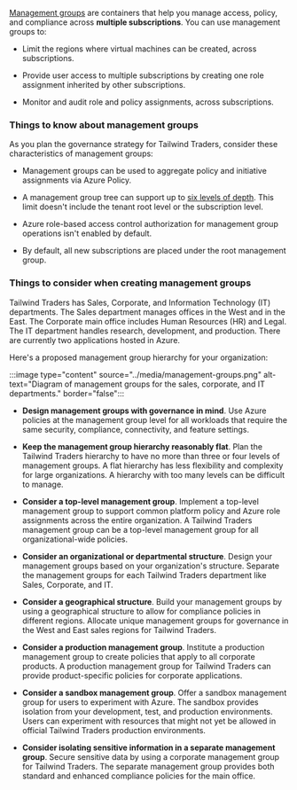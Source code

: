 [Management groups](/azure/governance/management-groups/overview) are containers that help you manage access, policy, and compliance across **multiple subscriptions**.​ You can use management groups to:

- Limit the regions where virtual machines can be created, across subscriptions.

- Provide user access to multiple subscriptions by creating one role assignment inherited by other subscriptions.

- Monitor and audit role and policy assignments, across subscriptions.

### Things to know about management groups

As you plan the governance strategy for Tailwind Traders, consider these characteristics of management groups:

- Management groups can be used to aggregate policy and initiative assignments via Azure Policy.

- A management group tree can support up to [six levels of depth](/azure/governance/management-groups/overview). This limit doesn't include the tenant root level or the subscription level.

- Azure role-based access control authorization for management group operations isn't enabled by default.

- By default, all new subscriptions are placed under the root management group.

### Things to consider when creating management groups

Tailwind Traders has Sales, Corporate, and Information Technology (IT) departments. The Sales department manages offices in the West and in the East. The Corporate main office includes Human Resources (HR) and Legal. The IT department handles research, development, and production. There are currently two applications hosted in Azure.

Here's a proposed management group hierarchy for your organization:

:::image type="content" source="../media/management-groups.png" alt-text="Diagram of management groups for the sales, corporate, and IT departments." border="false":::

- **Design management groups with governance in mind**. Use Azure policies at the management group level for all workloads that require the same security, compliance, connectivity, and feature settings.

- **Keep the management group hierarchy reasonably flat**. Plan the Tailwind Traders hierarchy to have no more than three or four levels of management groups. A flat hierarchy has less flexibility and complexity for large organizations. A hierarchy with too many levels can be difficult to manage. 

- **Consider a top-level management group**. Implement a top-level management group to support common platform policy and Azure role assignments across the entire organization. A Tailwind Traders management group can be a top-level management group for all organizational-wide policies. 

- **Consider an organizational or departmental structure**. Design your management groups based on your organization's structure. Separate the management groups for each Tailwind Traders department like Sales, Corporate, and IT. 

- **Consider a geographical structure**. Build your management groups by using a geographical structure to allow for compliance policies in different regions. Allocate unique management groups for governance in the West and East sales regions for Tailwind Traders. 

- **Consider a production management group**. Institute a production management group to create policies that apply to all corporate products. A production management group for Tailwind Traders can provide product-specific policies for corporate applications. 

- **Consider a sandbox management group**. Offer a sandbox management group for users to experiment with Azure. The sandbox provides isolation from your development, test, and production environments. Users can experiment with resources that might not yet be allowed in official Tailwind Traders production environments. 

- **Consider isolating sensitive information in a separate management group**. Secure sensitive data by using a corporate management group for Tailwind Traders. The separate management group provides both standard and enhanced compliance policies for the main office. 

